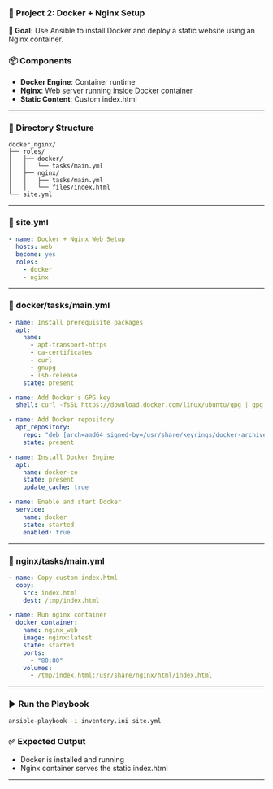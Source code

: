 

### 📁 Project 2: Docker + Nginx Setup

**🎯 Goal:** Use Ansible to install Docker and deploy a static website using an Nginx container.

### 📦 Components

* **Docker Engine**: Container runtime
* **Nginx**: Web server running inside Docker container
* **Static Content**: Custom index.html

---

### 📂 Directory Structure

```
docker_nginx/
├── roles/
│   ├── docker/
│   │   └── tasks/main.yml
│   ├── nginx/
│   │   ├── tasks/main.yml
│   │   └── files/index.html
└── site.yml
```

---

### 📄 site.yml

```yaml
- name: Docker + Nginx Web Setup
  hosts: web
  become: yes
  roles:
    - docker
    - nginx
```

---

### 📄 docker/tasks/main.yml

```yaml
- name: Install prerequisite packages
  apt:
    name:
      - apt-transport-https
      - ca-certificates
      - curl
      - gnupg
      - lsb-release
    state: present

- name: Add Docker’s GPG key
  shell: curl -fsSL https://download.docker.com/linux/ubuntu/gpg | gpg --dearmor -o /usr/share/keyrings/docker-archive-keyring.gpg

- name: Add Docker repository
  apt_repository:
    repo: "deb [arch=amd64 signed-by=/usr/share/keyrings/docker-archive-keyring.gpg] https://download.docker.com/linux/ubuntu $(lsb_release -cs) stable"
    state: present

- name: Install Docker Engine
  apt:
    name: docker-ce
    state: present
    update_cache: true

- name: Enable and start Docker
  service:
    name: docker
    state: started
    enabled: true
```

---

### 📄 nginx/tasks/main.yml

```yaml
- name: Copy custom index.html
  copy:
    src: index.html
    dest: /tmp/index.html

- name: Run nginx container
  docker_container:
    name: nginx_web
    image: nginx:latest
    state: started
    ports:
      - "80:80"
    volumes:
      - /tmp/index.html:/usr/share/nginx/html/index.html
```

---

### ▶️ Run the Playbook

```bash
ansible-playbook -i inventory.ini site.yml
```

### ✅ Expected Output

* Docker is installed and running
* Nginx container serves the static index.html

---

